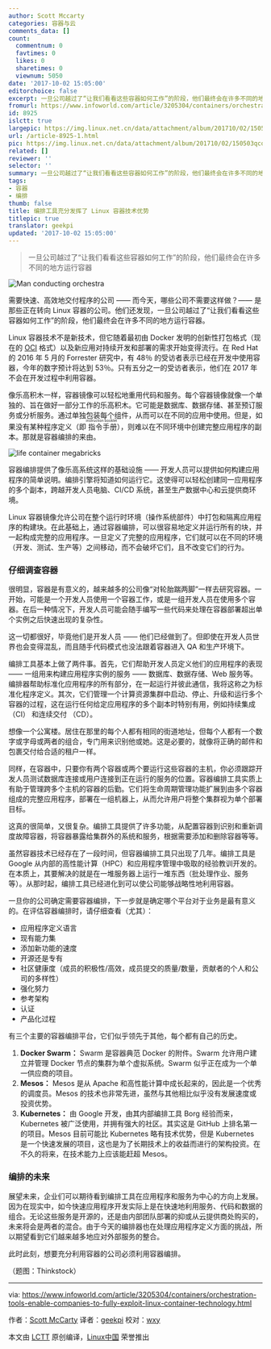 ```yaml
---
author: Scott Mccarty
categories: 容器与云
comments_data: []
count:
  commentnum: 0
  favtimes: 0
  likes: 0
  sharetimes: 0
  viewnum: 5050
date: '2017-10-02 15:05:00'
editorchoice: false
excerpt: 一旦公司越过了“让我们看看这些容器如何工作”的阶段，他们最终会在许多不同的地方运行容器
fromurl: https://www.infoworld.com/article/3205304/containers/orchestration-tools-enable-companies-to-fully-exploit-linux-container-technology.html
id: 8925
islctt: true
largepic: https://img.linux.net.cn/data/attachment/album/201710/02/150503qcqfkhaaubkyu9q4.jpg
url: /article-8925-1.html
pic: https://img.linux.net.cn/data/attachment/album/201710/02/150503qcqfkhaaubkyu9q4.jpg.thumb.jpg
related: []
reviewer: ''
selector: ''
summary: 一旦公司越过了“让我们看看这些容器如何工作”的阶段，他们最终会在许多不同的地方运行容器
tags:
- 容器
- 编排
thumb: false
title: 编排工具充分发挥了 Linux 容器技术优势
titlepic: true
translator: geekpi
updated: '2017-10-02 15:05:00'
---
```



> 
> 一旦公司越过了“让我们看看这些容器如何工作”的阶段，他们最终会在许多不同的地方运行容器
> 
> 
> 


![Man conducting orchestra](https://img.linux.net.cn/data/attachment/album/201710/02/150503qcqfkhaaubkyu9q4.jpg)


需要快速、高效地交付程序的公司 —— 而今天，哪些公司不需要这样做？—— 是那些正在转向 Linux 容器的公司。他们还发现，一旦公司越过了“让我们看看这些容器如何工作”的阶段，他们最终会在许多不同的地方运行容器。


Linux 容器技术不是新技术，但它随着最初由 Docker 发明的创新性打包格式（现在的 [OCI](https://github.com/opencontainers/image-spec) 格式）以及新应用对持续开发和部署的需求开始变得流行。在 Red Hat 的 2016 年 5 月的 Forrester 研究中，有 48％ 的受访者表示已经在开发中使用容器，今年的数字预计将达到 53％。只有五分之一的受访者表示，他们在 2017 年不会在开发过程中利用容器。


像乐高积木一样，容器镜像可以轻松地重用代码和服务。每个容器镜像就像一个单独的、旨在做好一部分工作的乐高积木。它可能是数据库、数据存储、甚至预订服务或分析服务。通过单独包装每个组件，从而可以在不同的应用中使用。但是，如果没有某种程序定义（即<ruby> 指令手册 <rt>  instruction booklet </rt></ruby>），则难以在不同环境中创建完整应用程序的副本。那就是容器编排的来由。


![life container megabricks](https://img.linux.net.cn/data/attachment/album/201710/02/150505qdglpt7uz8i84879.jpg)


容器编排提供了像乐高系统这样的基础设施 —— 开发人员可以提供如何构建应用程序的简单说明。编排引擎将知道如何运行它。这使得可以轻松创建同一应用程序的多个副本，跨越开发人员电脑、CI/CD 系统，甚至生产数据中心和云提供商环境。


Linux 容器镜像允许公司在整个运行时环境（操作系统部件）中打包和隔离应用程序的构建块。在此基础上，通过容器编排，可以很容易地定义并运行所有的块，并一起构成完整的应用程序。一旦定义了完整的应用程序，它们就可以在不同的环境（开发、测试、生产等）之间移动，而不会破坏它们，且不改变它们的行为。


### 仔细调查容器


很明显，容器是有意义的，越来越多的公司像“对轮胎踹两脚”一样去研究容器。一开始，可能是一个开发人员使用一个容器工作，或是一组开发人员在使用多个容器。在后一种情况下，开发人员可能会随手编写一些代码来处理在容器部署超出单个实例之后快速出现的复杂性。


这一切都很好，毕竟他们是开发人员 —— 他们已经做到了。但即使在开发人员世界也会变得混乱，而且随手代码模式也没法跟着容器进入 QA 和生产环境下。


编排工具基本上做了两件事。首先，它们帮助开发人员定义他们的应用程序的表现 —— 一组用来构建应用程序实例的服务 —— 数据库、数据存储、Web 服务等。编排器帮助标准化应用程序的所有部分，在一起运行并彼此通信，我将这称之为标准化程序定义。其次，它们管理一个计算资源集群中启动、停止、升级和运行多个容器的过程，这在运行任何给定应用程序的多个副本时特别有用，例如持续集成 （CI） 和连续交付 （CD）。


想像一个公寓楼。居住在那里的每个人都有相同的街道地址，但每个人都有一个数字或字母或两者的组合，专门用来识别他或她。这是必要的，就像将正确的邮件和包裹交付给合适的租户一样。


同样，在容器中，只要你有两个容器或两个要运行这些容器的主机，你必须跟踪开发人员测试数据库连接或用户连接到正在运行的服务的位置。容器编排工具实质上有助于管理跨多个主机的容器的后勤。它们将生命周期管理功能扩展到由多个容器组成的完整应用程序，部署在一组机器上，从而允许用户将整个集群视为单个部署目标。


这真的很简单，又很复杂。编排工具提供了许多功能，从配置容器到识别和重新调度故障容器​​，将容器暴露给集群外的系统和服务，根据需要添加和删除容器等等。


虽然容器技术已经存在了一段时间，但容器编排工具只出现了几年。编排工具是 Google 从内部的高性能计算（HPC）和应用程序管理中吸取的经验教训开发的。在本质上，其要解决的就是在一堆服务器上运行一堆东西（批处理作业、服务等）。从那时起，编排工具已经进化到可以使公司能够战略性地利用容器。


一旦你的公司确定需要容器编排，下一步就是确定哪个平台对于业务是最有意义的。在评估容器编排时，请仔细查看（尤其）：


* 应用程序定义语言
* 现有能力集
* 添加新功能的速度
* 开源还是专有
* 社区健康度（成员的积极性/高效，成员提交的质量/数量，贡献者的个人和公司的多样性）
* 强化努力
* 参考架构
* 认证
* 产品化过程


有三个主要的容器编排平台，它们似乎领先于其他，每个都有自己的历史。


1. **Docker Swarm：** Swarm 是容器典范 Docker 的附件。Swarm 允许用户建立并管理 Docker 节点的集群为单个虚拟系统。Swarm 似乎正在成为一个单一供应商的项目。
2. **Mesos：** Mesos 是从 Apache 和高性能计算中成长起来的，因此是一个优秀的调度员。Mesos 的技术也非常先进，虽然与其他相比似乎没有发展速度或投资优势。
3. **Kubernetes：** 由 Google 开发，由其内部编排工具 Borg 经验而来，Kubernetes 被广泛使用，并拥有强大的社区。其实这是 GitHub 上排名第一的项目。Mesos 目前可能比 Kubernetes 略有技术优势，但是 Kubernetes 是一个快速发展的项目，这也是为了长期技术上的收益而进行的架构投资。在不久的将来，在技术能力上应该能赶超 Mesos。


### 编排的未来


展望未来，企业们可以期待看到编排工具在应用程序和服务为中心的方向上发展。因为在现实中，如今快速应用程序开发实际上是在快速地利用服务、代码和数据的组合。无论这些服务是开源的，还是由内部团队部署的抑或从云提供商处购买的，未来将会是两者的混合。由于今天的编排器也在处理应用程序定义方面的挑战，所以期望看到它们越来越多地应对外部服务的整合。


此时此刻，想要充分利用容器的公司必须利用容器编排。


（题图：Thinkstock）




---


via: <https://www.infoworld.com/article/3205304/containers/orchestration-tools-enable-companies-to-fully-exploit-linux-container-technology.html>


作者：[Scott McCarty](https://www.infoworld.com/author/Scott-McCarty/) 译者：[geekpi](https://github.com/geekpi) 校对：[wxy](https://github.com/wxy)


本文由 [LCTT](https://github.com/LCTT/TranslateProject) 原创编译，[Linux中国](https://linux.cn/) 荣誉推出